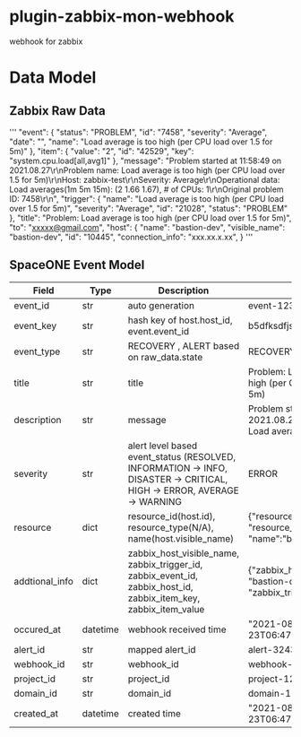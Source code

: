 # plugin-zabbix-mon-webhook
webhook for zabbix

# Data Model

## Zabbix Raw Data
'''
 "event": {
                "status": "PROBLEM",
                "id": "7458",
                "severity": "Average",
                "date": "",
                "name": "Load average is too high (per CPU load over 1.5 for 5m)"
            },
            "item": {
                "value": "2",
                "id": "42529",
                "key": "system.cpu.load[all,avg1]"
            },
            "message": "Problem started at 11:58:49 on 2021.08.27\r\nProblem name: Load average is too high (per CPU load over 1.5 for 5m)\r\nHost: zabbix-test\r\nSeverity: Average\r\nOperational data: Load averages(1m 5m 15m): (2 1.66 1.67), # of CPUs: 1\r\nOriginal problem ID: 7458\r\n",
            "trigger": {
                "name": "Load average is too high (per CPU load over 1.5 for 5m)",
                "severity": "Average",
                "id": "21028",
                "status": "PROBLEM"
            },
            "title": "Problem: Load average is too high (per CPU load over 1.5 for 5m)",
            "to": "xxxxx@gmail.com",
            "host": {
                "name": "bastion-dev",
                "visible_name": "bastion-dev",
                "id": "10445",
                "connection_info": "xxx.xx.x.xx",
            }
'''

## SpaceONE Event Model

| Field		| Type | Description	| Example	|
| ---      | ---     | ---           | ---           |
| event_id | str  | auto generation | event-1234556  |
| event_key | str | hash key of host.host_id, event.event_id | b5dfksdfjskfsdfklsf3423432dff |
| event_type |  str  | RECOVERY , ALERT based on raw_data.state | RECOVERY	|
| title | str	| title	| Problem: Load average is too high (per CPU load over 1.5 for 5m)	|
| description | str | message	| Problem started at 11:58:49 on 2021.08.27\r\nProblem name: Load average is too high ..	|
| severity | str  | alert level based event_status (RESOLVED, INFORMATION -> INFO, DISASTER -> CRITICAL, HIGH -> ERROR, AVERAGE -> WARNING | ERROR	|
| resource | dict | resource_id(host.id), resource_type(N/A), name(host.visible_name)	| {"resource_id":"10445", "resource_type":"", "name":"bastion-dev"}	|
| addtional_info | dict | zabbix_host_visible_name, zabbix_trigger_id, zabbix_event_id, zabbix_host_id, zabbix_item_key, zabbix_item_value| {"zabbix_host_visible_name": "bastion-dev", "zabbix_trigger_id":"10445" } |
| occured_at | datetime | webhook received time | "2021-08-23T06:47:32.753Z" |
| alert_id | str | mapped alert_id	| alert-3243434343 |
| webhook_id | str  | webhook_id	| webhook-34324234234234 |
| project_id | str	| project_id	| project-12312323232    |
| domain_id | str	| domain_id	| domain-12121212121	|
| created_at | datetime | created time | "2021-08-23T06:47:32.753Z"	|

